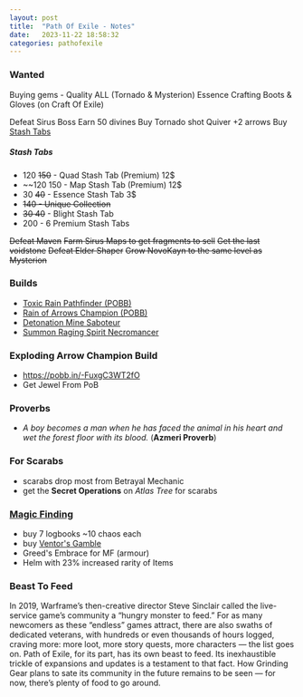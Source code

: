 ```yaml
---
layout: post
title:  "Path Of Exile - Notes"
date:   2023-11-22 18:58:32 
categories: pathofexile
---
```

### Wanted
Buying gems - Quality ALL (Tornado & Mysterion)
Essence Crafting Boots & Gloves (on Craft Of Exile)

Defeat Sirus Boss
Earn 50 divines
Buy Tornado shot Quiver +2 arrows
Buy [Stash Tabs]()
##### Stash Tabs
- 120 ~~150~~ - Quad Stash Tab (Premium) 12$
- ~~120 150 - Map Stash Tab (Premium) 12$
- 30 ~~40~~ - Essence Stash Tab 3$
- ~~140 - Unique Collection~~
- ~~30 40~~ - Blight Stash Tab
- 200 - 6 Premium Stash Tabs

~~Defeat Maven~~
~~Farm Sirus Maps to get fragments to sell~~
~~Get the last voidstone~~
~~Defeat Elder Shaper~~
~~Grow NovoKayn to the same level as Mysterion~~

### Builds
- [Toxic Rain Pathfinder (POBB)](https://pobb.in/2XMDjXEKT8CB)
- [Rain of Arrows Champion (POBB)](https://pobb.in/iCzwON4oCujs)
- [Detonation Mine Saboteur](https://pobb.in/jhpuHr7dGjoV)
- [Summon Raging Spirit Necromancer](https://pobb.in/QGF5BnPj2eLq)

### Exploding Arrow Champion Build
- https://pobb.in/-FuxgC3WT2fO
- Get Jewel From PoB

### Proverbs
- *A boy becomes a man when he has faced the animal in his heart and wet the forest floor with its blood.* (**Azmeri Proverb**)

### For Scarabs
- scarabs drop most from Betrayal Mechanic
- get the **Secret Operations** on *Atlas Tree* for scarabs

### [Magic Finding](https://www.youtube.com/watch?v=lK3G_tgCdHg)
- buy 7 logbooks ~10 chaos each
- buy [Ventor's Gamble](https://www.pathofexile.com/trade/search/Crucible/ZLZ4b7RfQ)
- Greed's Embrace for MF (armour)
- Helm with 23% increased rarity of Items

### Beast To Feed
In 2019, Warframe’s then-creative director Steve Sinclair called the live-service game’s community a “hungry monster to feed.” For as many newcomers as these “endless” games attract, there are also swaths of dedicated veterans, with hundreds or even thousands of hours logged, craving more: more loot, more story quests, more characters — the list goes on. Path of Exile, for its part, has its own beast to feed. Its inexhaustible trickle of expansions and updates is a testament to that fact. How Grinding Gear plans to sate its community in the future remains to be seen — for now, there’s plenty of food to go around. 

